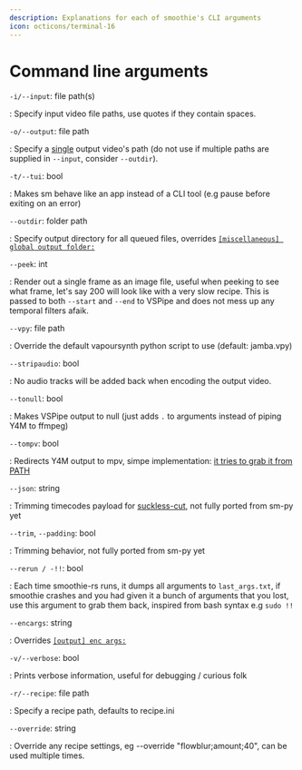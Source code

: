 ```yaml
---
description: Explanations for each of smoothie's CLI arguments
icon: octicons/terminal-16
---
```


# Command line arguments


`-i/--input`: file path(s)

:   Specify input video file paths, use quotes if they contain spaces.

`-o/--output`: file path

:   Specify a <u>single</u> output video's path (do not use if multiple paths are supplied in `--input`, consider `--outdir`).

`-t/--tui`: bool

:   Makes sm behave like an app instead of a CLI tool (e.g pause before exiting on an error)

`--outdir`: folder path

:   Specify output directory for all queued files, overrides [`[miscellaneous] global output folder:`](./recipe.md#miscellaneous)

`--peek`: int

:   Render out a single frame as an image file, useful when peeking to see what frame, let's say 200 will look like with a very slow recipe. This is passed to both `--start` and `--end` to VSPipe and does not mess up any temporal filters afaik.

`--vpy`: file path

:   Override the default vapoursynth python script to use (default: jamba.vpy)


`--stripaudio`: bool

:   No audio tracks will be added back when encoding the output video.


`--tonull`: bool

:   Makes VSPipe output to null (just adds `.` to arguments instead of piping Y4M to ffmpeg)


`--tompv`: bool

:   Redirects Y4M output to mpv, simpe implementation: [it tries to grab it from PATH](https://github.com/couleur-tweak-tips/smoothie-rs/blob/5bedf4ff231fd56832deacf4e32c5eb9f640c004/src/cmd.rs#L26)

`--json`: string

:   Trimming timecodes payload for [suckless-cut](https://github.com/couleur-tweak-tips/suckless-cut), not fully ported from sm-py yet


`--trim`, `--padding`: bool

:   Trimming behavior, not fully ported from sm-py yet


`--rerun / -!!`: bool

:   Each time smoothie-rs runs, it dumps all arguments to `last_args.txt`, if smoothie crashes and you had given it a bunch of arguments that you lost, use this argument to grab them back, inspired from bash syntax e.g `sudo !!`

`--encargs`: string

:   Overrides [`[output] enc args:`](./recipe.md#output)

`-v/--verbose`: bool

:   Prints verbose information, useful for debugging / curious folk

<!-- --debug         Prints all the nerdy stuff to find bugs.NOT IMPLEMENTED YET -->


`-r/--recipe`: file path

:   Specify a recipe path, defaults to recipe.ini


`--override`: string

:   Override any recipe settings, eg --override "flowblur;amount;40", can be used multiple times.
